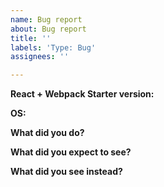 ```yaml
---
name: Bug report
about: Bug report
title: ''
labels: 'Type: Bug'
assignees: ''

---
```


**React + Webpack Starter version:** 

**OS:** 

**What did you do?**


**What did you expect to see?**

 
**What did you see instead?**
